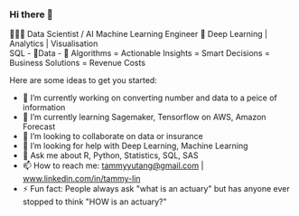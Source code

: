 ### Hi there 👋


🧙🏾‍♂‍ Data Scientist / AI Machine Learning Engineer 🧠 Deep Learning | Analytics | Visualisation   
SQL - 🧹Data - 🤯 Algorithms = Actionable Insights = Smart Decisions = Business Solutions = Revenue  Costs  

Here are some ideas to get you started:

- 🔭 I’m currently working on converting number and data to a peice of information
- 🌱 I’m currently learning Sagemaker, Tensorflow on AWS, Amazon Forecast
- 👯 I’m looking to collaborate on data or insurance
- 🤔 I’m looking for help with Deep Learning, Machine Learning
- 💬 Ask me about R, Python, Statistics, SQL, SAS
- 📫 How to reach me:	tammyyutang@gmail.com | www.linkedin.com/in/tammy-lin
- ⚡ Fun fact: People always ask "what is an actuary" but has anyone ever stopped to think "HOW is an actuary?"

